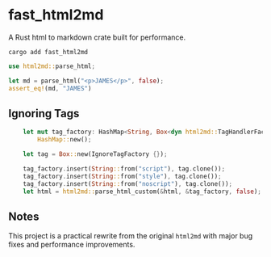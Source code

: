 # fast_html2md

A Rust html to markdown crate built for performance.

`cargo add fast_html2md`

```rust
use html2md::parse_html;

let md = parse_html("<p>JAMES</p>", false);
assert_eq!(md, "JAMES")
```

## Ignoring Tags

```rust
    let mut tag_factory: HashMap<String, Box<dyn html2md::TagHandlerFactory>> =
        HashMap::new();

    let tag = Box::new(IgnoreTagFactory {});

    tag_factory.insert(String::from("script"), tag.clone());
    tag_factory.insert(String::from("style"), tag.clone());
    tag_factory.insert(String::from("noscript"), tag.clone());
    let html = html2md::parse_html_custom(&html, &tag_factory, false);
```

## Notes

This project is a practical rewrite from the original `html2md` with major bug fixes and performance improvements.
